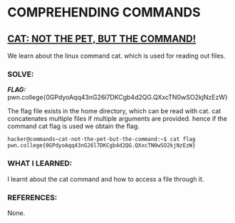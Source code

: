 # **COMPREHENDING COMMANDS**
## **<ins>CAT: NOT THE PET, BUT THE COMMAND!</ins>**
We learn about the linux command cat. which is used for reading out files.
### SOLVE: 
***FLAG:*** pwn.college{0GPdyoAqq43nG26l7DKCgb4d2QG.QXxcTN0wSO2kjNzEzW}

The flag file exists in the home directory, which can be read with cat.
cat concatenates multiple files if multiple arguments are provided. 
hence if the command cat flag is used we obtain the flag.

```
hacker@commands~cat-not-the-pet-but-the-command:~$ cat flag
pwn.college{0GPdyoAqq43nG26l7DKCgb4d2QG.QXxcTN0wSO2kjNzEzW}
```
### WHAT I LEARNED: 
I learnt about the cat command and how to access a file through it.

### REFERENCES:
None.
